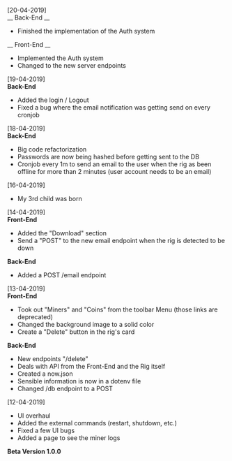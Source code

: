 [20-04-2019]  
__ Back-End __
- Finished the implementation of the Auth system

__ Front-End __
- Implemented the Auth system 
- Changed to the new server endpoints 

[19-04-2019]  
__Back-End__
- Added the login / Logout
- Fixed a bug where the email notification was getting send on every cronjob

[18-04-2019]  
__Back-End__
- Big code refactorization
- Passwords are now being hashed before getting sent to the DB 
- Cronjob every 1m to send an email to the user when the rig as been offline for more than 2 minutes (user account needs to be an email)

[16-04-2019]  
- My 3rd child was born

[14-04-2019]  
__Front-End__
- Added the "Download" section
- Send a "POST" to the new email endpoint when the rig is detected to be down

__Back-End__
- Added a POST /email endpoint

[13-04-2019]  
__Front-End__
- Took out "Miners" and "Coins" from the toolbar Menu (those links are deprecated)
- Changed the background image to a solid color
- Create a "Delete" button in the rig's card

__Back-End__
- New endpoints "/delete"
- Deals with API from the Front-End and the Rig itself
- Created a now.json
- Sensible information is now in a dotenv file
- Changed /db endpoint to a POST

[12-04-2019] 
- UI overhaul
- Added the external commands (restart, shutdown, etc.)
- Fixed a few UI bugs
- Added a page to see the miner logs

__Beta Version 1.0.0__